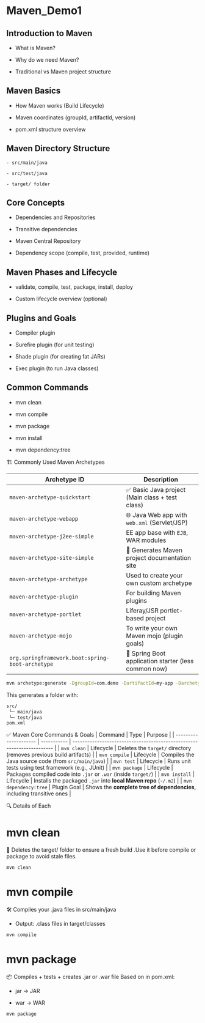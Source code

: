 # Maven_Demo1

## Introduction to Maven
-  What is Maven?

-  Why do we need Maven?

- Traditional vs Maven project structure

## Maven Basics
  - How Maven works (Build Lifecycle)

  - Maven coordinates (groupId, artifactId, version)
  - pom.xml structure overview
    
## Maven Directory Structure
    - src/main/java

    - src/test/java

    - target/ folder

 ## Core Concepts

 - Dependencies and Repositories

- Transitive dependencies

- Maven Central Repository

- Dependency scope (compile, test, provided, runtime)

 ## Maven Phases and Lifecycle
  - validate, compile, test, package, install, deploy

  - Custom lifecycle overview (optional)

## Plugins and Goals
 - Compiler plugin

- Surefire plugin (for unit testing)

- Shade plugin (for creating fat JARs)

- Exec plugin (to run Java classes)

## Common Commands
 - mvn clean

- mvn compile

- mvn package

- mvn install

- mvn dependency:tree

🏗️ Commonly Used Maven Archetypes

| Archetype ID                                     | Description                                          |
| ------------------------------------------------ | ---------------------------------------------------- |
| `maven-archetype-quickstart`                     | ✅ Basic Java project (Main class + test class)       |
| `maven-archetype-webapp`                         | 🌐 Java Web app with `web.xml` (Servlet/JSP)         |
| `maven-archetype-j2ee-simple`                    | EE app base with `EJB`, WAR modules                  |
| `maven-archetype-site-simple`                    | 📄 Generates Maven project documentation site        |
| `maven-archetype-archetype`                      | Used to create your own custom archetype             |
| `maven-archetype-plugin`                         | For building Maven plugins                           |
| `maven-archetype-portlet`                        | Liferay/JSR portlet-based project                    |
| `maven-archetype-mojo`                           | To write your own Maven mojo (plugin goals)          |
| `org.springframework.boot:spring-boot-archetype` | 🧪 Spring Boot application starter (less common now) |

```bash
mvn archetype:generate -DgroupId=com.demo -DartifactId=my-app -DarchetypeArtifactId=maven-archetype-quickstart -DinteractiveMode=false
```
This generates a folder with:

```bash
src/
 └─ main/java
 └─ test/java
pom.xml
```
✅ Maven Core Commands & Goals
| Command               | Type        | Purpose                                                                |
| --------------------- | ----------- | ---------------------------------------------------------------------- |
| `mvn clean`           | Lifecycle   | Deletes the `target/` directory (removes previous build artifacts)     |
| `mvn compile`         | Lifecycle   | Compiles the Java source code (from `src/main/java`)                   |
| `mvn test`            | Lifecycle   | Runs unit tests using test framework (e.g., JUnit)                     |
| `mvn package`         | Lifecycle   | Packages compiled code into `.jar` or `.war` (inside `target/`)        |
| `mvn install`         | Lifecycle   | Installs the packaged `.jar` into **local Maven repo** (`~/.m2`)       |
| `mvn dependency:tree` | Plugin Goal | Shows the **complete tree of dependencies**, including transitive ones |

🔍 Details of Each
# mvn clean
🧹 Deletes the target/ folder to ensure a fresh build .Use it before compile or package to avoid stale files.
```bash
mvn clean
```
# mvn compile
🛠️ Compiles your .java files in src/main/java
 - Output: .class files in target/classes
```bash
mvn compile
```
# mvn package
📦 Compiles + tests + creates .jar or .war file Based on <packaging> in pom.xml:
- <packaging>jar</packaging> → JAR

- <packaging>war</packaging> → WAR

```bash
mvn package

```
 
   
